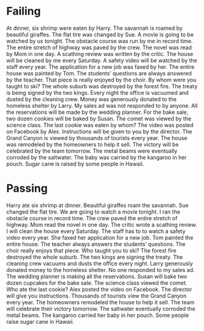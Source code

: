 # Failing
At dinner, six shrimp were eaten by Harry.
The savannah is roamed by beautiful giraffes. 
The flat tire was changed by Sue. 
A movie is going to be watched by us tonight. 
The obstacle course was run by me in record time.
The entire stretch of highway was paved by the crew.
The novel was read by Mom in one day. 
A scathing review was written by the critic. 
The house will be cleaned by me every Saturday. 
A safety video will be watched by the staff every year. 
The application for a new job was faxed by her. 
The entire house was painted by Tom. 
The students’ questions are always answered by the teacher.
That piece is really enjoyed by the choir. 
By whom were you taught to ski? 
The whole suburb was destroyed by the forest fire. 
The treaty is being signed by the two kings. 
Every night the office is vacuumed and dusted by the cleaning crew. 
Money was generously donated to the homeless shelter by Larry. 
My sales ad was not responded to by anyone. 
All the reservations will be made by the wedding planner.
For the bake sale, two dozen cookies will be baked by Susan. 
The comet was viewed by the science class. 
The last cookie was eaten by whom? 
The video was posted on Facebook by Alex. 
Instructions will be given to you by the director. 
The Grand Canyon is viewed by thousands of tourists every year. 
The house was remodeled by the homeowners to help it sell. 
The victory will be celebrated by the team tomorrow. 
The metal beams were eventually corroded by the saltwater. 
The baby was carried by the kangaroo in her pouch. 
Sugar cane is raised by some people in Hawaii. 

# Passing
Harry ate six shrimp at dinner.
Beautiful giraffes roam the savannah. 
Sue changed the flat tire. 
We are going to watch a movie tonight. 
I ran the obstacle course in record time.
The crew paved the entire stretch of highway. 
Mom read the novel in one day. 
The critic wrote a scathing review. 
I will clean the house every Saturday. 
The staff has to to watch a safety video every year. 
She faxed her application for a new job. 
Tom painted the entire house. 
The teacher always answers the students’ questions. 
The choir really enjoys that piece. 
Who taught you to ski? 
The forest fire destroyed the whole suburb. 
The two kings are signing the treaty. 
The cleaning crew vacuums and dusts the office every night. 
Larry generously donated money to the homeless shelter. 
No one responded to my sales ad. 
The wedding planner is making all the reservations. 
Susan will bake two dozen cupcakes for the bake sale. 
The science class viewed the comet. 
Who ate the last cookie? 
Alex posted the video on Facebook. 
The director will give you instructions. 
Thousands of tourists view the Grand Canyon every year. 
The homeowners remodeled the house to help it sell. 
The team will celebrate their victory tomorrow. 
The saltwater eventually corroded the metal beams. 
The kangaroo carried her baby in her pouch. 
Some people raise sugar cane in Hawaii.
